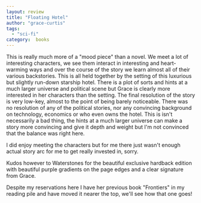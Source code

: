 ```yaml
---
layout: review
title: "Floating Hotel"
author: "grace-curtis"
tags:
  - "sci-fi"
category:  books
---
```


This is really much more of a "mood piece" than a novel. We meet a lot of interesting characters, we see them interact
in interesting and heart-warming ways and over the course of the story we learn almost all of their various backstories.
This is all held together by the setting of this luxurious but slightly run-down starship hotel. There is a plot of
sorts and hints at a much larger universe and political scene but Grace is clearly more interested in her characters
than the setting. The final resolution of the story is very low-key, almost to the point of being barely noticeable.
There was no resolution of any of the political stories, nor any convincing background on technology, economics
or who even owns the hotel. This is isn't necessarily a bad thing, the hints at a much larger universe can make
a story more convincing and give it depth and weight but I'm not convinced that the balance was right here.

I did enjoy meeting the characters but for me there just wasn't enough actual story arc for me to get really
invested in, sorry.

Kudos however to Waterstones for the beautiful exclusive hardback edition with beautiful purple gradients on
the page edges and a clear signature from Grace. 

Despite my reservations here I have her previous book "Frontiers" in my reading pile and have moved
it nearer the top, we'll see how that one goes!
